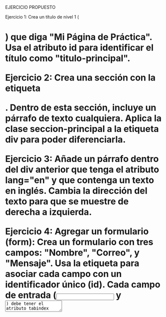 EJERCICIO PROPUESTO

 Ejercicio 1: Crea un título de nivel 1 (<h1>) que diga "Mi Página de Práctica". Usa el atributo id para identificar el
título como "titulo-principal".

Ejercicio 2: Crea una sección con la etiqueta <div>. Dentro de esta sección, incluye un párrafo de texto cualquiera.
Aplica la clase seccion-principal a la etiqueta div para poder diferenciarla.


Ejercicio 3: Añade un párrafo dentro del div anterior que tenga el atributo lang="en" y que contenga un texto en
inglés. Cambia la dirección del texto para que se muestre de derecha a izquierda.


Ejercicio 4: Agregar un formulario (form):
Crea un formulario con tres campos: "Nombre", "Correo", y "Mensaje".
Usa la etiqueta <label> para asociar cada campo con un identificador único (id).
Cada campo de entrada (<input> y <textarea>) debe tener el atributo tabindex para definir el orden de
navegación del formulario (1, 2, 3).
Añade un botón de envío al final del formulario.


Ejercicio 5: Usa el atributo title en el campo "Correo" para mostrar un mensaje emergente que diga "Introduce tu
correo electrónico".
Ejercicio 6: Crea dos enlaces al final de la página, uno para "Volver al Inicio" y otro para "Ver Más Información",
utilizando tabindex para definir el orden de navegación.

